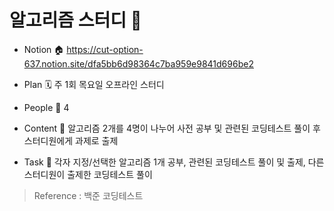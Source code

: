 # 알고리즘 스터디 🔗
- Notion 🏠  https://cut-option-637.notion.site/dfa5bb6d98364c7ba959e9841d696be2

- Plan 🗓️  주 1회 목요일 오프라인 스터디

- People 👥  4

- Content 💭  알고리즘 2개를 4명이 나누어 사전 공부 및 관련된 코딩테스트 풀이 후 스터디원에게 과제로 출제

- Task 📝  각자 지정/선택한 알고리즘 1개 공부, 관련된 코딩테스트 풀이 및 출제, 다른 스터디원이 출제한 코딩테스트 풀이


> Reference : 백준 코딩테스트
